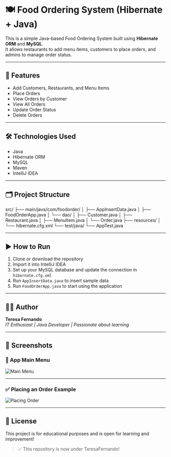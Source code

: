 # 🍽️ Food Ordering System (Hibernate + Java)

This is a simple Java-based Food Ordering System built using **Hibernate ORM** and **MySQL**.  
It allows restaurants to add menu items, customers to place orders, and admins to manage order status.

---

## 📌 Features

- Add Customers, Restaurants, and Menu Items
- Place Orders
- View Orders by Customer
- View All Orders
- Update Order Status
- Delete Orders

---

## 🛠️ Technologies Used

- Java
- Hibernate ORM
- MySQL
- Maven
- IntelliJ IDEA

---

## 🗂️ Project Structure

src/
├── main/java/com/foodorder/
│ ├── AppInsertData.java
│ ├── FoodOrderApp.java
│ └── dao/
│ ├── Customer.java
│ ├── Restaurant.java
│ ├── MenuItem.java
│ └── Order.java
├── resources/
│ └── hibernate.cfg.xml
└── test/java/
└── AppTest.java


---

## ▶️ How to Run

1. Clone or download the repository  
2. Import it into IntelliJ IDEA  
3. Set up your MySQL database and update the connection in `hibernate.cfg.xml`  
4. Run `AppInsertData.java` to insert sample data  
5. Run `FoodOrderApp.java` to start using the application

---

## 🙋‍♀️ Author

**Teresa Fernando**  
*IT Enthusiast | Java Developer | Passionate about learning*

---

## 📸 Screenshots

### 🧭 App Main Menu
![Main Menu](screenshot1.png)

---

### ✅ Placing an Order Example
![Placing Order](screenshot2.png)

---

## 📜 License

This project is for educational purposes and is open for learning and improvement!

> ✅ This repository is now under TeresaFernando!
